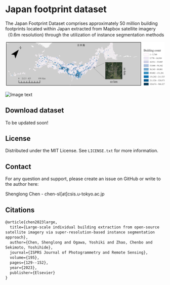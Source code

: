 # Japan footprint dataset

The Japan Footprint Dataset comprises approximately 50 million building footprints located within Japan extracted from Mapbox satellite imagery（0.6m resolution) through the utilization of instance segmentation methods

![Image text](https://github.com/sekilab/Japan_footprint_dataset/blob/master/Image/Building_count.png)

![Image text](https://github.com/sekilab/Japan_footprint_dataset/blob/master/Image/Example.png)


## Download dataset
To be updated soon!

<!-- LICENSE -->
## License

Distributed under the MIT License. See `LICENSE.txt` for more information.





<!-- CONTACT -->
## Contact

For any question and support, please create an issue on GitHub or write to the author here:

Shenglong Chen  - chen-sl[at]csis.u-tokyo.ac.jp



## Citations
```csv
@article{chen2023large,
  title={Large-scale individual building extraction from open-source satellite imagery via super-resolution-based instance segmentation approach},
  author={Chen, Shenglong and Ogawa, Yoshiki and Zhao, Chenbo and Sekimoto, Yoshihide},
  journal={ISPRS Journal of Photogrammetry and Remote Sensing},
  volume={195},
  pages={129--152},
  year={2023},
  publisher={Elsevier}
}
```

